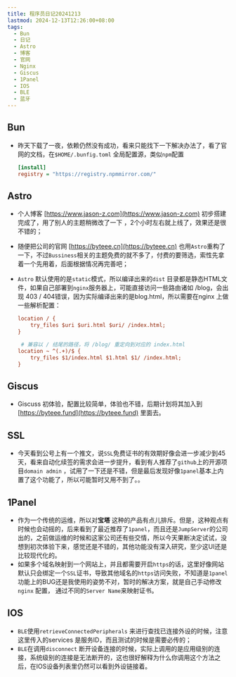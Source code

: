 ```yaml
---
title: 程序员日记20241213
lastmod: 2024-12-13T12:26:00+08:00
tags:
  - Bun
  - 日记
  - Astro
  - 博客
  - 官网
  - Nginx
  - Giscus
  - 1Panel
  - IOS
  - BLE
  - 蓝牙
---
```


## Bun

* 昨天下载了一夜，依赖仍然没有成功，看来只能找下一下解决办法了，看了官网的文档，在`$HOME/.bunfig.toml` 全局配置源，类似`npm`配置

  ```ini
  [install]
  registry = "https://registry.npmmirror.com/"
  ```

  

## Astro

* 个人博客 [https://www.jason-z.com](https://www.jason-z.com) 初步搭建完成了，用了别人的主题稍微改了一下 ，2个小时左右就上线了，效果还是很不错的；

* 随便把公司的官网 [https://byteee.cn](https://byteee.cn) 也用`Astro`重构了一下，不过`Bussiness`相关的主题免费的就不多了，付费的要筛选，索性先拿着一个先用着，后面根据情况再完善吧；

* `Astro` 默认使用的是`static`模式，所以编译出来的`dist` 目录都是静态HTML文件，如果自己部署到`nginx`服务器上，可能直接访问一些路由诸如 /blog，会出现 403 / 404错误，因为实际编译出来的是blog.html，所以需要在nginx 上做一些解析配置：

  ```ini
  location / {
      try_files $uri $uri.html $uri/ /index.html;
  }
  
   # 兼容以 / 结尾的路径，将 /blog/ 重定向到对应的 index.html
  location ~ ^(.+)/$ {
      try_files $1/index.html $1.html $1/ /index.html;
  }
  ```

  

## Giscus

* Giscuss 初体验，配置比较简单，体验也不错，后期计划将其加入到[https://byteee.fund](https://byteee.fund) 里面去。



## SSL

* 今天看到公号上有一个推文，说`SSL`免费证书的有效期好像会进一步减少到45天，看来自动化续签的需求会进一步提升，看到有人推荐了`github`上的开源项目`domain admin` ，试用了一下还是不错，但是最后发现好像`1panel`基本上内置了这个功能了，所以可能暂时又用不到了。。



## 1Panel

* 作为一个传统的运维，所以对**宝塔** 这种的产品有点儿排斥。但是，这种观点有时候也会动摇的，后来看到了最近推荐了`1panel`，而且还是`JumpServer`的公司出的，之前做运维的时候和这家公司还有些交情，所以今天果断决定试试，没想到初次体验下来，感觉还是不错的，其他功能没有深入研究，至少这UI还是比较现代化的。
* 如果多个域名映射到一个网站上，并且都需要开启`https`的话，这里好像网站默认只会绑定一个`SSL`证书，导致其他域名的`https`访问失败，不知道是`1panel`功能上的BUG还是我使用的姿势不对，暂时的解决方案，就是自己手动修改`nginx` 配置， 通过不同的`Server Name`来映射证书。



## IOS

* `BLE`使用`retrieveConnectedPeripherals` 来进行查找已连接外设的时候，注意这里传入的services 是服务ID，而且测试的时候是需要必传的；
* `BLE`在调用`disconnect` 断开设备连接的时候，实际上调用的是应用级别的连接，系统级别的连接是无法断开的，这也很好解释为什么你调用这个方法之后，在IOS设备列表里仍然可以看到外设链接着。
